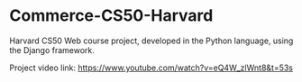 # Commerce-CS50-Harvard
 Harvard CS50 Web course project, developed in the Python language, using the Django framework.
 
 
Project video link: https://www.youtube.com/watch?v=eQ4W_zlWnt8&t=53s
